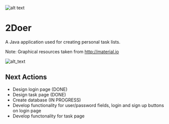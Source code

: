 ![alt text](https://github.com/pippom/2Doer/blob/master/src/sample/assets/2Doer_logo2.PNG)

# 2Doer
A Java application used for creating personal task lists.

Note: Graphical resources taken from http://material.io

![alt_text](https://github.com/pippom/2Doer/blob/master/2Doer%20GitHub%20Pic%20(1).png)

## Next Actions
- Design login page (DONE)
- Design task page (DONE)
- Create database (IN PROGRESS)
- Develop functionality for user/password fields, login and sign up buttons on login page
- Develop functonality for task page

